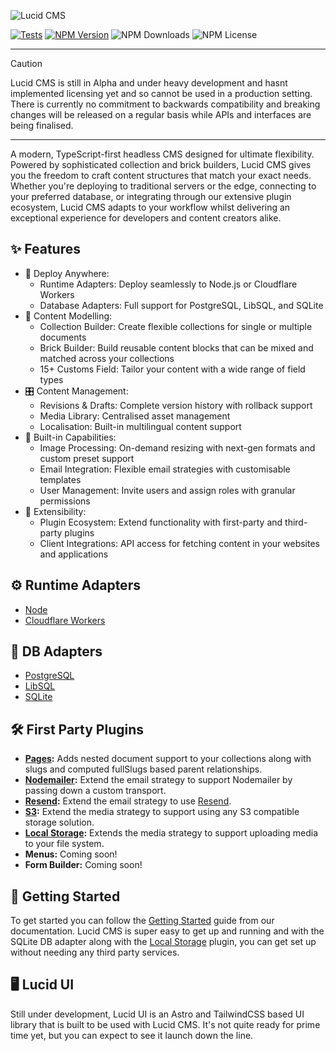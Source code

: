 ![Lucid CMS](https://github.com/ProtoDigitalUK/lucid_cms/blob/master/banner.png?raw=true)

[![Tests](https://github.com/ProtoDigitalUK/lucid_cms/actions/workflows/tests.yml/badge.svg)](https://github.com/ProtoDigitalUK/lucid_cms/actions/workflows/tests.yml)
[![NPM Version](https://img.shields.io/npm/v/@lucidcms/core/latest.svg)](https://www.npmjs.com/package/@lucidcms/core)
![NPM Downloads](https://img.shields.io/npm/dw/@lucidcms/core)
![NPM License](https://img.shields.io/npm/l/@lucidcms/core)

<hr/>

> [!CAUTION]
> Lucid CMS is still in Alpha and under heavy development and hasnt implemented licensing yet and so cannot be used in a production setting. There is currently no commitment to backwards compatibility and breaking changes will be released on a regular basis while APIs and interfaces are being finalised.

<hr/>

A modern, TypeScript-first headless CMS designed for ultimate flexibility. Powered by sophisticated collection and brick builders, Lucid CMS gives you the freedom to craft content structures that match your exact needs. Whether you're deploying to traditional servers or the edge, connecting to your preferred database, or integrating through our extensive plugin ecosystem, Lucid CMS adapts to your workflow whilst delivering an exceptional experience for developers and content creators alike.

## ✨ Features

- 🚀 Deploy Anywhere:
    - Runtime Adapters: Deploy seamlessly to Node.js or Cloudflare Workers
    - Database Adapters: Full support for PostgreSQL, LibSQL, and SQLite
- 📝 Content Modelling:
    - Collection Builder: Create flexible collections for single or multiple documents
    - Brick Builder: Build reusable content blocks that can be mixed and matched across your collections
    - 15+ Customs Field: Tailor your content with a wide range of field types
- 🎛️ Content Management:
    - Revisions & Drafts: Complete version history with rollback support
    - Media Library: Centralised asset management
    - Localisation: Built-in multilingual content support
- 🔧 Built-in Capabilities:
    - Image Processing: On-demand resizing with next-gen formats and custom preset support
    - Email Integration: Flexible email strategies with customisable templates
    - User Management: Invite users and assign roles with granular permissions
- 🔌 Extensibility:
    - Plugin Ecosystem: Extend functionality with first-party and third-party plugins
    - Client Integrations: API access for fetching content in your websites and applications

## ⚙️ Runtime Adapters

- [Node](https://github.com/ProtoDigitalUK/lucid_cms/tree/master/packages/node-adapter)
- [Cloudflare Workers](https://github.com/ProtoDigitalUK/lucid_cms/tree/master/packages/cloudflare-adapter)

## 💾 DB Adapters

- [PostgreSQL](https://github.com/ProtoDigitalUK/lucid_cms/tree/master/packages/postgres-adapter)
- [LibSQL](https://github.com/ProtoDigitalUK/lucid_cms/tree/master/packages/libsql-adapter)
- [SQLite](https://github.com/ProtoDigitalUK/lucid_cms/tree/master/packages/sqlite-adapter)

## 🛠️ First Party Plugins

- **[Pages](https://github.com/ProtoDigitalUK/lucid_cms/tree/master/packages/plugin-pages):** Adds nested document support to your collections along with slugs and computed fullSlugs based parent relationships.
- **[Nodemailer](https://github.com/ProtoDigitalUK/lucid_cms/tree/master/packages/plugin-nodemailer):** Extend the email strategy to support Nodemailer by passing down a custom transport.
- **[Resend](https://github.com/ProtoDigitalUK/lucid_cms/tree/master/packages/plugin-resend):** Extend the email strategy to use [Resend](https://resend.com/home).
- **[S3](https://github.com/ProtoDigitalUK/lucid_cms/tree/master/packages/plugin-s3):** Extend the media strategy to support using any S3 compatible storage solution.
- **[Local Storage](https://github.com/ProtoDigitalUK/lucid_cms/tree/master/packages/plugin-local-storage):** Extends the media strategy to support uploading media to your file system.
- **Menus:** Coming soon!
- **Form Builder:** Coming soon!

## 🏁 Getting Started

To get started you can follow the [Getting Started](https://lucidcms.io/getting-started/) guide from our documentation. Lucid CMS is super easy to get up and running and with the SQLite DB adapter along with the [Local Storage](https://lucidcms.io/plugins/local-storage/) plugin, you can get set up without needing any third party services.

## 🖥️ Lucid UI

Still under development, Lucid UI is an Astro and TailwindCSS based UI library that is built to be used with Lucid CMS. It's not quite ready for prime time yet, but you can expect to see it launch down the line.